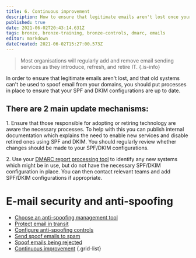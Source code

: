 ```yaml
---
title: 6. Continuous improvement
description: How to ensure that legitimate emails aren't lost once your DMARC policy is at 'reject' and that old systems can't be used to spoof email from your domains.
published: true
date: 2021-06-02T20:43:14.631Z
tags: bronze, bronze-training, bronze-controls, dmarc, emails
editor: markdown
dateCreated: 2021-06-02T15:27:00.573Z
---
```


> Most organisations will regularly add and remove email sending services as they introduce, refresh, and retire IT.
{.is-info}


In order to ensure that legitimate emails aren't lost, and that old systems can't be used to spoof email from your domains, you should put processes in place to ensure that your SPF and DKIM configurations are up to date.


## There are 2 main update mechanisms:

1\. Ensure that those responsible for adopting or retiring technology are aware the necessary processes. To help with this you can publish internal documentation which explains the need to enable new services and disable retired ones using SPF and DKIM. You should regularly review whether changes should be made to your SPF/DKIM configurations. 

2\. Use your [DMARC report processing tool](https://www.ncsc.gov.uk/collection/email-security-and-anti-spoofing/choose-anti-spoofing-management-tool) to identify any new systems which might be in use, but do not have the necessary SPF/DKIM configuration in place. You can then contact relevant teams and add SPF/DKIM configurations if appropriate.

# E-mail security and anti-spoofing

- [Choose an anti-spoofing management tool](/bronze-controls/email-security-and-anti-spoofing/choose-anti-spoofing-management-tool)
- [Protect email in transit](/bronze-controls/email-security-and-anti-spoofing/protect-email-in-transit)
- [Configure anti-spoofing controls](/bronze-controls/email-security-and-anti-spoofing/configure-anti-spoofing-controls-)
- [Send spoof emails to spam](/bronze-controls/email-security-and-anti-spoofing/mark-spoof-emails-as-spam)
- [Spoof emails being rejected](/bronze-controls/email-security-and-anti-spoofing/reject-spoof-emails)
- [Continuous improvement](/bronze-controls/email-security-and-anti-spoofing/continuous-improvement)
{.grid-list}